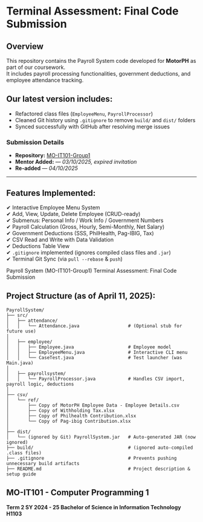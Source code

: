 # Terminal Assessment: Final Code Submission

## Overview  
This repository contains the Payroll System code developed for **MotorPH** as part of our coursework.  
It includes payroll processing functionalities, government deductions, and employee attendance tracking.  

## Our latest version includes:
- Refactored class files (`EmployeeMenu`, `PayrollProcessor`)
- Cleaned Git history using `.gitignore` to remove `build/` and `dist/` folders
- Synced successfully with GitHub after resolving merge issues

### Submission Details
- **Repository:** [MO-IT101-Group1](https://github.com/rphilem/MO-IT101-Group1)  
- **Mentor Added:** — *03/10/2025, expired invitation*
- **Re-added** — *04/10/2025*   

---

##  Features Implemented:

✔ Interactive Employee Menu System  
✔ Add, View, Update, Delete Employee (CRUD-ready)  
✔ Submenus: Personal Info / Work Info / Government Numbers  
✔ Payroll Calculation (Gross, Hourly, Semi-Monthly, Net Salary)  
✔ Government Deductions (SSS, PhilHealth, Pag-IBIG, Tax)  
✔ CSV Read and Write with Data Validation  
✔ Deductions Table View  
✔ `.gitignore` implemented (ignores compiled class files and `.jar`)  
✔ Terminal Git Sync (via `pull --rebase` & `push`) 


Payroll System (MO-IT101-Group1)
Terminal Assessment: Final Code Submission

## Project Structure (as of April 11, 2025):

```
PayrollSystem/
├── src/
│   ├── attendance/
│   │   └── Attendance.java                  # (Optional stub for future use)
│
│   ├── employee/
│   │   ├── Employee.java                    # Employee model
│   │   ├── EmployeeMenu.java                # Interactive CLI menu
│   │   └── CaseTest.java                    # Test launcher (was Main.java)
│
│   ├── payrollsystem/
│   │   └── PayrollProcessor.java            # Handles CSV import, payroll logic, deductions
│
├── csv/
│   └── ref/
│       ├── Copy of MotorPH Employee Data - Employee Details.csv
│       ├── Copy of Withholding Tax.xlsx
│       ├── Copy of Philhealth Contribution.xlsx
│       └── Copy of Pag-ibig Contribution.xlsx
│
├── dist/
│   └── (ignored by Git) PayrollSystem.jar   # Auto-generated JAR (now ignored)
├── build/                                   # (ignored auto-compiled .class files)
├── .gitignore                               # Prevents pushing unnecessary build artifacts
├── README.md                                # Project description & setup guide
```


## MO-IT101 - Computer Programming 1
**Term 2  SY 2024 - 25  Bachelor of Science in Information Technology  H1103**
